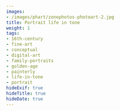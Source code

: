 ```yaml
---
images:
- /images/phart/zonephotos-photoart-2.jpg
title: Portrait life in tone
weight: 1
tags:
- 16th-century
- fine-art
- conceptual
- digital-art
- family-portraits
- golden-age
- painterly
- life-in-tone
- portrait
hideExif: true
hideTitle: true
hideDate: true
---
```

